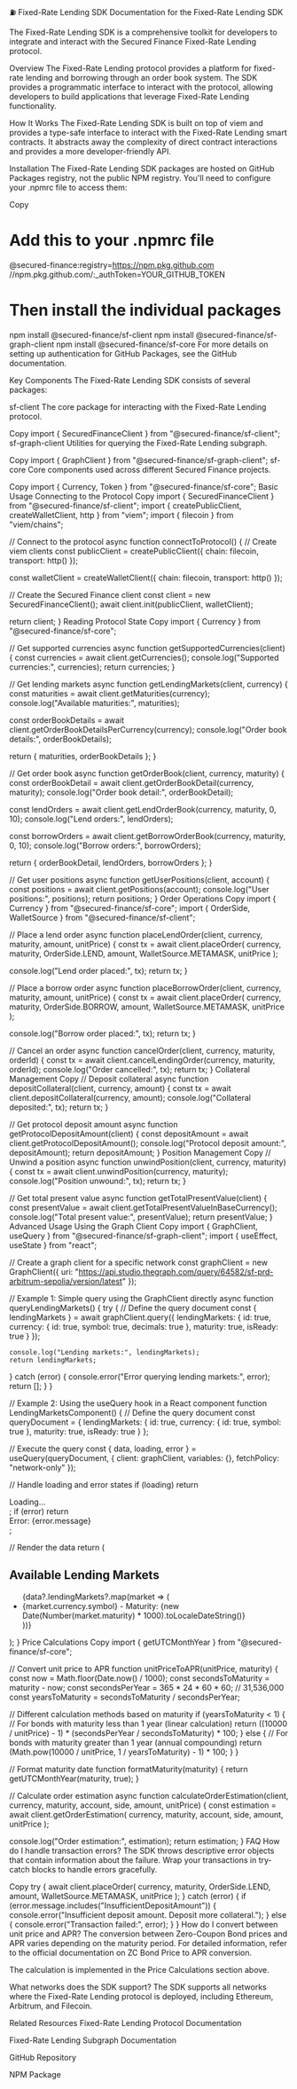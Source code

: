 ⛽
Fixed-Rate Lending SDK
Documentation for the Fixed-Rate Lending SDK

The Fixed-Rate Lending SDK is a comprehensive toolkit for developers to integrate and interact with the Secured Finance Fixed-Rate Lending protocol.

Overview
The Fixed-Rate Lending protocol provides a platform for fixed-rate lending and borrowing through an order book system. The SDK provides a programmatic interface to interact with the protocol, allowing developers to build applications that leverage Fixed-Rate Lending functionality.

How It Works
The Fixed-Rate Lending SDK is built on top of viem and provides a type-safe interface to interact with the Fixed-Rate Lending smart contracts. It abstracts away the complexity of direct contract interactions and provides a more developer-friendly API.

Installation
The Fixed-Rate Lending SDK packages are hosted on GitHub Packages registry, not the public NPM registry. You'll need to configure your .npmrc file to access them:

Copy
# Add this to your .npmrc file
@secured-finance:registry=https://npm.pkg.github.com
//npm.pkg.github.com/:_authToken=YOUR_GITHUB_TOKEN

# Then install the individual packages
npm install @secured-finance/sf-client
npm install @secured-finance/sf-graph-client
npm install @secured-finance/sf-core
For more details on setting up authentication for GitHub Packages, see the GitHub documentation.

Key Components
The Fixed-Rate Lending SDK consists of several packages:

sf-client
The core package for interacting with the Fixed-Rate Lending protocol.

Copy
import { SecuredFinanceClient } from "@secured-finance/sf-client";
sf-graph-client
Utilities for querying the Fixed-Rate Lending subgraph.

Copy
import { GraphClient } from "@secured-finance/sf-graph-client";
sf-core
Core components used across different Secured Finance projects.

Copy
import { Currency, Token } from "@secured-finance/sf-core";
Basic Usage
Connecting to the Protocol
Copy
import { SecuredFinanceClient } from "@secured-finance/sf-client";
import { createPublicClient, createWalletClient, http } from "viem";
import { filecoin } from "viem/chains";

// Connect to the protocol
async function connectToProtocol() {
  // Create viem clients
  const publicClient = createPublicClient({
    chain: filecoin,
    transport: http()
  });
  
  const walletClient = createWalletClient({
    chain: filecoin,
    transport: http()
  });
  
  // Create the Secured Finance client
  const client = new SecuredFinanceClient();
  await client.init(publicClient, walletClient);
  
  return client;
}
Reading Protocol State
Copy
import { Currency } from "@secured-finance/sf-core";

// Get supported currencies
async function getSupportedCurrencies(client) {
  const currencies = await client.getCurrencies();
  console.log("Supported currencies:", currencies);
  return currencies;
}

// Get lending markets
async function getLendingMarkets(client, currency) {
  const maturities = await client.getMaturities(currency);
  console.log("Available maturities:", maturities);
  
  const orderBookDetails = await client.getOrderBookDetailsPerCurrency(currency);
  console.log("Order book details:", orderBookDetails);
  
  return { maturities, orderBookDetails };
}

// Get order book
async function getOrderBook(client, currency, maturity) {
  const orderBookDetail = await client.getOrderBookDetail(currency, maturity);
  console.log("Order book detail:", orderBookDetail);
  
  const lendOrders = await client.getLendOrderBook(currency, maturity, 0, 10);
  console.log("Lend orders:", lendOrders);
  
  const borrowOrders = await client.getBorrowOrderBook(currency, maturity, 0, 10);
  console.log("Borrow orders:", borrowOrders);
  
  return { orderBookDetail, lendOrders, borrowOrders };
}

// Get user positions
async function getUserPositions(client, account) {
  const positions = await client.getPositions(account);
  console.log("User positions:", positions);
  return positions;
}
Order Operations
Copy
import { Currency } from "@secured-finance/sf-core";
import { OrderSide, WalletSource } from "@secured-finance/sf-client";

// Place a lend order
async function placeLendOrder(client, currency, maturity, amount, unitPrice) {
  const tx = await client.placeOrder(
    currency,
    maturity,
    OrderSide.LEND,
    amount,
    WalletSource.METAMASK,
    unitPrice
  );
  
  console.log("Lend order placed:", tx);
  return tx;
}

// Place a borrow order
async function placeBorrowOrder(client, currency, maturity, amount, unitPrice) {
  const tx = await client.placeOrder(
    currency,
    maturity,
    OrderSide.BORROW,
    amount,
    WalletSource.METAMASK,
    unitPrice
  );
  
  console.log("Borrow order placed:", tx);
  return tx;
}

// Cancel an order
async function cancelOrder(client, currency, maturity, orderId) {
  const tx = await client.cancelLendingOrder(currency, maturity, orderId);
  console.log("Order cancelled:", tx);
  return tx;
}
Collateral Management
Copy
// Deposit collateral
async function depositCollateral(client, currency, amount) {
  const tx = await client.depositCollateral(currency, amount);
  console.log("Collateral deposited:", tx);
  return tx;
}

// Get protocol deposit amount
async function getProtocolDepositAmount(client) {
  const depositAmount = await client.getProtocolDepositAmount();
  console.log("Protocol deposit amount:", depositAmount);
  return depositAmount;
}
Position Management
Copy
// Unwind a position
async function unwindPosition(client, currency, maturity) {
  const tx = await client.unwindPosition(currency, maturity);
  console.log("Position unwound:", tx);
  return tx;
}

// Get total present value
async function getTotalPresentValue(client) {
  const presentValue = await client.getTotalPresentValueInBaseCurrency();
  console.log("Total present value:", presentValue);
  return presentValue;
}
Advanced Usage
Using the Graph Client
Copy
import { GraphClient, useQuery } from "@secured-finance/sf-graph-client";
import { useEffect, useState } from "react";

// Create a graph client for a specific network
const graphClient = new GraphClient({
  uri: "https://api.studio.thegraph.com/query/64582/sf-prd-arbitrum-sepolia/version/latest"
});

// Example 1: Simple query using the GraphClient directly
async function queryLendingMarkets() {
  try {
    // Define the query document
    const { lendingMarkets } = await graphClient.query({
      lendingMarkets: {
        id: true,
        currency: {
          id: true,
          symbol: true,
          decimals: true
        },
        maturity: true,
        isReady: true
      }
    });
    
    console.log("Lending markets:", lendingMarkets);
    return lendingMarkets;
  } catch (error) {
    console.error("Error querying lending markets:", error);
    return [];
  }
}

// Example 2: Using the useQuery hook in a React component
function LendingMarketsComponent() {
  // Define the query document
  const queryDocument = {
    lendingMarkets: {
      id: true,
      currency: {
        id: true,
        symbol: true
      },
      maturity: true,
      isReady: true
    }
  };
  
  // Execute the query
  const { data, loading, error } = useQuery(queryDocument, {
    client: graphClient,
    variables: {},
    fetchPolicy: "network-only"
  });
  
  // Handle loading and error states
  if (loading) return <div>Loading...</div>;
  if (error) return <div>Error: {error.message}</div>;
  
  // Render the data
  return (
    <div>
      <h2>Available Lending Markets</h2>
      <ul>
        {data?.lendingMarkets?.map(market => (
          <li key={market.id}>
            {market.currency.symbol} - Maturity: {new Date(Number(market.maturity) * 1000).toLocaleDateString()}
          </li>
        ))}
      </ul>
    </div>
  );
}
Price Calculations
Copy
import { getUTCMonthYear } from "@secured-finance/sf-core";

// Convert unit price to APR
function unitPriceToAPR(unitPrice, maturity) {
  const now = Math.floor(Date.now() / 1000);
  const secondsToMaturity = maturity - now;
  const secondsPerYear = 365 * 24 * 60 * 60; // 31,536,000
  const yearsToMaturity = secondsToMaturity / secondsPerYear;
  
  // Different calculation methods based on maturity
  if (yearsToMaturity < 1) {
    // For bonds with maturity less than 1 year (linear calculation)
    return ((10000 / unitPrice) - 1) * (secondsPerYear / secondsToMaturity) * 100;
  } else {
    // For bonds with maturity greater than 1 year (annual compounding)
    return (Math.pow(10000 / unitPrice, 1 / yearsToMaturity) - 1) * 100;
  }
}

// Format maturity date
function formatMaturity(maturity) {
  return getUTCMonthYear(maturity, true);
}

// Calculate order estimation
async function calculateOrderEstimation(client, currency, maturity, account, side, amount, unitPrice) {
  const estimation = await client.getOrderEstimation(
    currency,
    maturity,
    account,
    side,
    amount,
    unitPrice
  );
  
  console.log("Order estimation:", estimation);
  return estimation;
}
FAQ
How do I handle transaction errors?
The SDK throws descriptive error objects that contain information about the failure. Wrap your transactions in try-catch blocks to handle errors gracefully.

Copy
try {
  await client.placeOrder(
    currency,
    maturity,
    OrderSide.LEND,
    amount,
    WalletSource.METAMASK,
    unitPrice
  );
} catch (error) {
  if (error.message.includes("InsufficientDepositAmount")) {
    console.error("Insufficient deposit amount. Deposit more collateral.");
  } else {
    console.error("Transaction failed:", error);
  }
}
How do I convert between unit price and APR?
The conversion between Zero-Coupon Bond prices and APR varies depending on the maturity period. For detailed information, refer to the official documentation on ZC Bond Price to APR conversion.

The calculation is implemented in the Price Calculations section above.

What networks does the SDK support?
The SDK supports all networks where the Fixed-Rate Lending protocol is deployed, including Ethereum, Arbitrum, and Filecoin.

Related Resources
Fixed-Rate Lending Protocol Documentation

Fixed-Rate Lending Subgraph Documentation

GitHub Repository

NPM Package